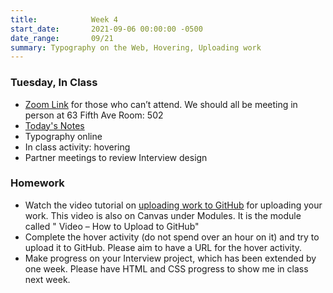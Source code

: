 ```yaml
---
title:            Week 4
start_date:       2021-09-06 00:00:00 -0500
date_range:       09/21
summary: Typography on the Web, Hovering, Uploading work
---
```


### Tuesday, In Class

- [Zoom Link](https://NewSchool.zoom.us/my/nikafisher) for those who can&rsquo;t attend. We should all be meeting in person at 63 Fifth Ave Room: 502
- [Today's Notes](https://paper.dropbox.com/doc/Core-1-Interaction-Week-4-Notes--BSx_NJrMziTKC_MqKu6VYhyhAQ-h1ux1AwNL2jMVcRkbaVVp)
- Typography online
- In class activity: hovering
- Partner meetings to review Interview design

### Homework
- Watch the video tutorial on [uploading work to GitHub](https://vimeo.com/showcase/8025633/video/502734712) for uploading your work. This video is also on Canvas under Modules. It is the module called " Video – How to Upload to GitHub"
- Complete the hover activity (do not spend over an hour on it) and try to upload it to GitHub. Please aim to have a URL for the hover activity.
- Make progress on your Interview project, which has been extended by one week. Please have HTML and CSS progress to show me in class next week.